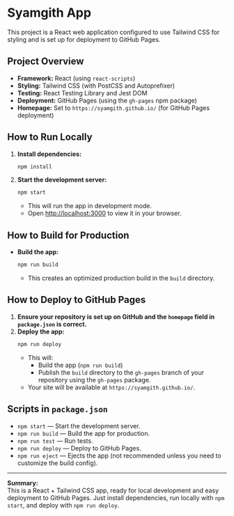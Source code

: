 # Syamgith App

This project is a React web application configured to use Tailwind CSS for styling and is set up for deployment to GitHub Pages.

## Project Overview

- **Framework:** React (using `react-scripts`)
- **Styling:** Tailwind CSS (with PostCSS and Autoprefixer)
- **Testing:** React Testing Library and Jest DOM
- **Deployment:** GitHub Pages (using the `gh-pages` npm package)
- **Homepage:** Set to `https://syamgith.github.io/` (for GitHub Pages deployment)

## How to Run Locally

1. **Install dependencies:**
   ```sh
   npm install
   ```
2. **Start the development server:**
   ```sh
   npm start
   ```
   - This will run the app in development mode.
   - Open [http://localhost:3000](http://localhost:3000) to view it in your browser.

## How to Build for Production

- **Build the app:**
  ```sh
  npm run build
  ```
  - This creates an optimized production build in the `build` directory.

## How to Deploy to GitHub Pages

1. **Ensure your repository is set up on GitHub and the `homepage` field in `package.json` is correct.**
2. **Deploy the app:**
   ```sh
   npm run deploy
   ```
   - This will:
     - Build the app (`npm run build`)
     - Publish the `build` directory to the `gh-pages` branch of your repository using the `gh-pages` package.
   - Your site will be available at `https://syamgith.github.io/`.

## Scripts in `package.json`

- `npm start` — Start the development server.
- `npm run build` — Build the app for production.
- `npm run test` — Run tests.
- `npm run deploy` — Deploy to GitHub Pages.
- `npm run eject` — Ejects the app (not recommended unless you need to customize the build config).

---

**Summary:**  
This is a React + Tailwind CSS app, ready for local development and easy deployment to GitHub Pages. Just install dependencies, run locally with `npm start`, and deploy with `npm run deploy`.

